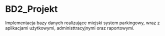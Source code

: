 # BD2_Projekt

Implementacja bazy danych realizujące miejski system parkingowy, wraz z aplikacjami użytkowymi, administtracyjnymi oraz raportowymi.
